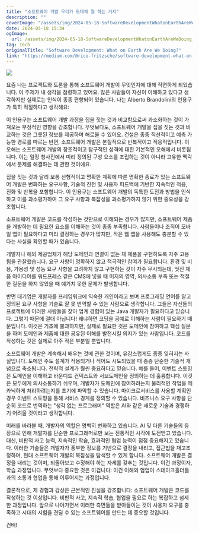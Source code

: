 ```yaml
---
title: "소프트웨어 개발 우리가 도대체 뭘 하는 거지"
description: ""
coverImage: "/assets/img/2024-05-18-SoftwareDevelopmentWhatonEarthAreWeDoing_0.png"
date: 2024-05-18 15:34
ogImage:
  url: /assets/img/2024-05-18-SoftwareDevelopmentWhatonEarthAreWeDoing_0.png
tag: Tech
originalTitle: "Software Development: What on Earth Are We Doing?"
link: "https://medium.com/@rico-fritzsche/software-development-what-on-earth-are-we-doing-d4d512be172c"
---
```


<img src="/assets/img/2024-05-18-SoftwareDevelopmentWhatonEarthAreWeDoing_0.png" />

요즘 나는 프로젝트와 토론을 통해 소프트웨어 개발이 무엇인지에 대해 직면하게 되었습니다. 이 주제가 내 생각을 점령하고 있어요. 많은 사람들이 자신이 이해하고 있다고 생각하지만 실제로는 인식이 종종 편향되어 있습니다. 나는 Alberto Brandolini의 인용구가 특히 적절하다고 생각해요:

이 인용구는 소프트웨어 개발 과정을 집을 짓는 것과 비교함으로써 과소화하는 것이 가져오는 부정적인 영향을 강조합니다. 무엇보다도, 소프트웨어 개발을 집을 짓는 것과 비교하는 것은 그릇된 정보를 제공하며 해로울 수 있어요. 건설은 종종 직선적이고 예측 가능한 경로를 따르는 반면, 소프트웨어 개발은 본질적으로 반복적이고 적응적입니다. 이 오해는 소프트웨어 개발의 창조적이고 탐구적인 성격에 대한 기본적인 오해에서 비롯됩니다. 이는 일정 청사진에서 미리 정의된 구성 요소를 조립하는 것이 아니라 고유한 맥락에서 문제를 해결하는 데 관한 것이에요.

집을 짓는 것과 달리 보통 선형적이고 명확한 계획에 따른 명확한 종료가 있는 소프트웨어 개발은 변화하는 요구사항, 기술적 진전 및 사용자 피드백에 기반한 지속적인 적응, 진화 및 반복을 포함합니다. 이 인용구는 소프트웨어 개발의 독특한 도전과 방법을 인식하고 이를 과소평가하여 그 요구 사항과 복잡성을 과소평가하지 않기 위한 중요성을 강조합니다.

<div class="content-ad"></div>

소프트웨어 개발은 코드를 작성하는 것만으로 이해되는 경우가 많지만, 소프트웨어 제품을 개발하는 데 필요한 요소를 이해하는 것이 종종 부족합니다. 사람들이나 조직이 모바일 앱이 필요하다고 미리 결정하는 경우가 많지만, 작은 웹 앱을 사용해도 충분할 수 있다는 사실을 확인할 때가 있습니다.

개발자나 해외 제공업체가 해당 도메인과 연결이 없는 채 제품을 구현하도록 자주 고용됨을 관찰했습니다. 요구 사항이 명확하지 않고 적극적인 참여가 필요합니다. 환경 및 비용, 가용성 및 성능 요구 사항을 고려하지 않고 구현하는 것이 자주 무시되는데, 멋진 제품 아이디어를 워드프레스 같은 CMS에 넣을 때 미지의 영역, 의사소통 부족 또는 적절한 질문을 하지 않았을 때 예기치 못한 문제가 발생합니다.

반면 대기업은 개발자를 프레임워크에 익숙한 개인이라고 보며 프로그래밍 언어를 알고 정의된 요구 사항을 기술로 잘 못 번역할 수 있는 사람으로 생각합니다. 그들은 자신들의 프로젝트에 이러한 사람들을 찾아 업계 경험이 있는 Java 개발자가 필요하다고 믿습니다. 그렇기 때문에 절대 아닙니다! 왜냐하면 코딩을 공예로 이해하는 사람이 필요하기 때문입니다. 이것은 기초에 불과하지만, 실제로 필요한 것은 도메인에 참여하고 핵심 질문을 하며 도메인과 제품에 대한 공유된 이해를 발전시킬 의지가 있는 사람입니다. 코드를 작성하는 것은 실제로 아주 작은 부분일 뿐입니다.

소프트웨어 개발은 계속해서 배우는 것에 관한 것이며, 유감스럽게도 종종 잊혀지는 사실입니다. 도메인 주도 설계가 적용되거나 적어도 시도되었을 때 종종 단순한 기술적 개념으로 축소됩니다. 전략적 설계가 훨씬 중요하다고 믿습니다. 예를 들어, 이벤트 스토밍은 도메인을 이해하고 바운디드 컨텍스트와 서브도메인을 정의하는 데 훌륭합니다. 이것은 모두에게 의사소통하기 쉬우며, 개발자가 도메인에 참여하려는지 물리적인 작업을 메카닉하게 처리하려는지를 초기에 파악할 수 있습니다. 마이크로서비스를 사용할 계획인 경우 이벤트 스토밍을 통해 서비스 경계를 정의할 수 있습니다. 비즈니스 요구 사항을 단순히 코드로 번역하는 "생각 없는 프로그래머" 역할은 AI와 같은 새로운 기술과 경쟁하기 어려울 것이라고 생각합니다.

<div class="content-ad"></div>

미래를 바라볼 때, 개발자의 역할은 명백히 변화하고 있습니다. AI 및 다른 기술들의 등장으로 인해 개발자를 단순한 프로그래머로만 보는 전통적인 시각에 도전받고 있습니다. 대신, 비판적 사고 능력, 지속적인 학습, 효과적인 협업 능력이 점점 중요해지고 있습니다. 이러한 기술들은 개발자가 풍부한 정보를 기반으로 결정을 내리고, 접근법을 재고조정하며, 현대 소프트웨어 개발의 복잡성을 탐색할 수 있게 합니다. 소프트웨어 개발은 결정을 내리는 것이며, 되돌아보고 수정해야 하는 자세를 갖추는 것입니다. 이건 과정이자, 학습 과정입니다. 무엇보다 중요한 것은 이겁니다: 이건 이해와 협업이 스테이크홀더들과의 소통과 협업을 통해 이루어지는 과정입니다.

결론적으로, 제 경험과 감상은 근본적인 진실을 강조합니다: 소프트웨어 개발은 코드를 작성하는 것 이상입니다. 비판적 사고, 지속적 학습, 협업을 필요로 하는 복잡하고 섬세한 과정입니다. 앞으로 나아가면서 이러한 측면들을 받아들이는 것이 사용자 요구를 충족하고 시대의 시험을 견딜 수 있는 소프트웨어를 만드는 데 중요할 것입니다.

건배!
